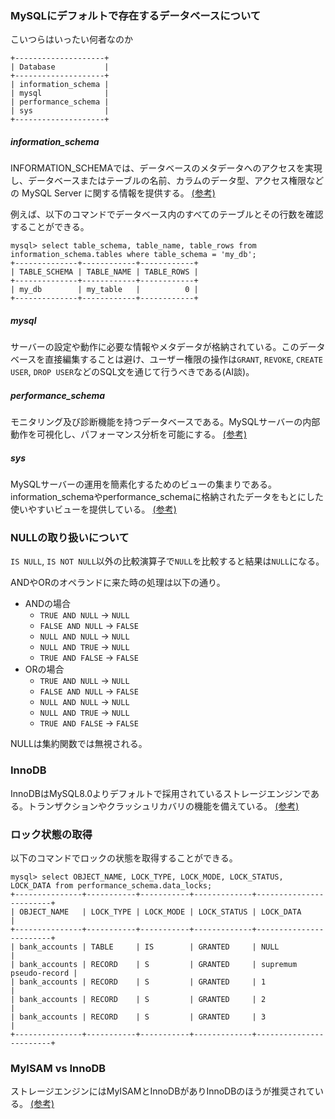 ### MySQLにデフォルトで存在するデータベースについて
こいつらはいったい何者なのか
```
+--------------------+
| Database           |
+--------------------+
| information_schema |
| mysql              |
| performance_schema |
| sys                |
+--------------------+
```
##### information_schema
INFORMATION_SCHEMAでは、データベースのメタデータへのアクセスを実現し、データベースまたはテーブルの名前、カラムのデータ型、アクセス権限などの MySQL Server に関する情報を提供する。
[(参考)](https://dev.mysql.com/doc/refman/8.0/ja/information-schema.html)


例えば、以下のコマンドでデータベース内のすべてのテーブルとその行数を確認することができる。
```
mysql> select table_schema, table_name, table_rows from information_schema.tables where table_schema = 'my_db';
+--------------+------------+------------+
| TABLE_SCHEMA | TABLE_NAME | TABLE_ROWS |
+--------------+------------+------------+
| my_db        | my_table   |          0 |
+--------------+------------+------------+
```

##### mysql
サーバーの設定や動作に必要な情報やメタデータが格納されている。このデータベースを直接編集することは避け、ユーザー権限の操作は`GRANT`, `REVOKE`, `CREATE USER`, `DROP USER`などのSQL文を通じて行うべきである(AI談)。

##### performance_schema
モニタリング及び診断機能を持つデータベースである。MySQLサーバーの内部動作を可視化し、パフォーマンス分析を可能にする。
[(参考)](https://dev.mysql.com/doc/refman/8.0/ja/performance-schema.html)

##### sys
MySQLサーバーの運用を簡素化するためのビューの集まりである。information_schemaやperformance_schemaに格納されたデータをもとにした使いやすいビューを提供している。
[(参考)](https://dev.mysql.com/doc/refman/8.0/ja/sys-schema.html)

### NULLの取り扱いについて
`IS NULL`, `IS NOT NULL`以外の比較演算子で`NULL`を比較すると結果は`NULL`になる。

ANDやORのオペランドに来た時の処理は以下の通り。
- ANDの場合
  - `TRUE AND NULL` -> `NULL`
  - `FALSE AND NULL` -> `FALSE`
  - `NULL AND NULL` -> `NULL`
  - `NULL AND TRUE` -> `NULL`
  - `TRUE AND FALSE` -> `FALSE`
- ORの場合
  - `TRUE AND NULL` -> `NULL`
  - `FALSE AND NULL` -> `FALSE`
  - `NULL AND NULL` -> `NULL`
  - `NULL AND TRUE` -> `NULL`
  - `TRUE AND FALSE` -> `FALSE`

NULLは集約関数では無視される。

### InnoDB
InnoDBはMySQL8.0よりデフォルトで採用されているストレージエンジンである。トランザクションやクラッシュリカバリの機能を備えている。
[(参考)](https://dev.mysql.com/doc/refman/8.0/ja/innodb-introduction.html)

### ロック状態の取得
以下のコマンドでロックの状態を取得することができる。
```
mysql> select OBJECT_NAME, LOCK_TYPE, LOCK_MODE, LOCK_STATUS, LOCK_DATA from performance_schema.data_locks;
+---------------+-----------+-----------+-------------+------------------------+
| OBJECT_NAME   | LOCK_TYPE | LOCK_MODE | LOCK_STATUS | LOCK_DATA              |
+---------------+-----------+-----------+-------------+------------------------+
| bank_accounts | TABLE     | IS        | GRANTED     | NULL                   |
| bank_accounts | RECORD    | S         | GRANTED     | supremum pseudo-record |
| bank_accounts | RECORD    | S         | GRANTED     | 1                      |
| bank_accounts | RECORD    | S         | GRANTED     | 2                      |
| bank_accounts | RECORD    | S         | GRANTED     | 3                      |
+---------------+-----------+-----------+-------------+------------------------+
```

### MyISAM vs InnoDB
ストレージエンジンにはMyISAMとInnoDBがありInnoDBのほうが推奨されている。
[(参考)](https://blogs.oracle.com/mysql-jp/post/still-using-myisam-it-is-time-to-switch-to-innodb-jp)